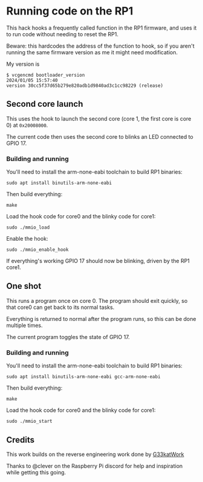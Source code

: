 # Running code on the RP1

This hack hooks a frequently called function in the RP1 firmware, and
uses it to run code without needing to reset the RP1.

Beware: this hardcodes the address of the function to hook, so if you
aren't running the same firmware version as me it might need modification.

My version is

    $ vcgencmd bootloader_version
    2024/01/05 15:57:40
    version 30cc5f37d65b279e820adb1d9840ad3c1cc98229 (release)

## Second core launch

This uses the hook to launch the second core (core 1, the first core is core 0) at `0x20008000`.

The current code then uses the second core to blinks an LED connected to GPIO 17.

### Building and running

You'll need to install the arm-none-eabi toolchain to build RP1 binaries:

    sudo apt install binutils-arm-none-eabi

Then build everything:

    make

Load the hook code for core0 and the blinky code for core1:

    sudo ./mmio_load

Enable the hook:

    sudo ./mmio_enable_hook

If everything's working GPIO 17 should now be blinking, driven by the RP1 core1.

## One shot

This runs a program once on core 0.  The program should exit quickly, so that core0 can get back to its normal tasks.

Everything is returned to normal after the program runs, so this can be done multiple times.

The current program toggles the state of GPIO 17.

### Building and running

You'll need to install the arm-none-eabi toolchain to build RP1 binaries:

    sudo apt install binutils-arm-none-eabi gcc-arm-none-eabi

Then build everything:

    make

Load the hook code for core0 and the blinky code for core1:

    sudo ./mmio_start

## Credits

This work builds on the reverse engineering work done by [G33katWork](https://github.com/G33KatWork/RP1-Reverse-Engineering/)

Thanks to @clever on the Raspberry Pi discord for help and inspiration while getting this going.

#

